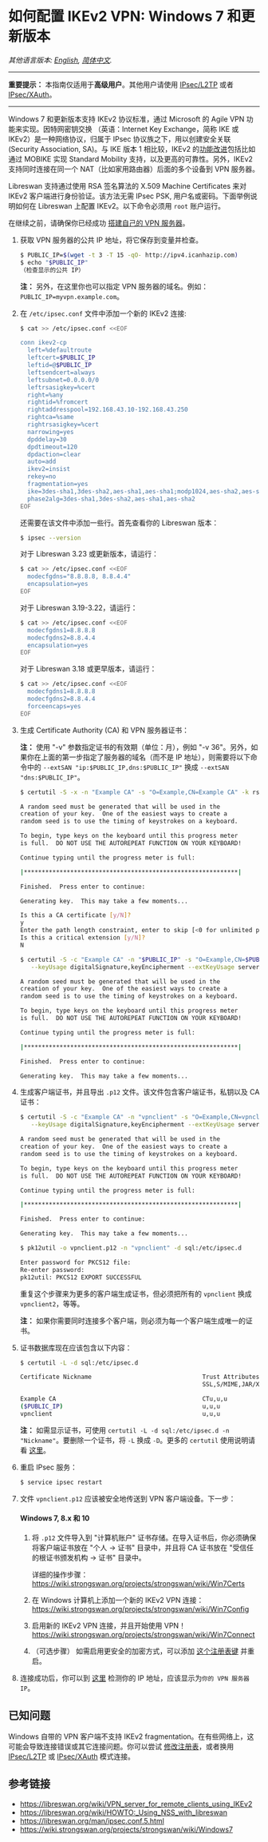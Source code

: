 # 如何配置 IKEv2 VPN: Windows 7 和更新版本

*其他语言版本: [English](ikev2-howto.md), [简体中文](ikev2-howto-zh.md).*

---

**重要提示：** 本指南仅适用于**高级用户**。其他用户请使用 <a href="clients-zh.md" target="_blank">IPsec/L2TP</a> 或者 <a href="clients-xauth-zh.md" target="_blank">IPsec/XAuth</a>。

---

Windows 7 和更新版本支持 IKEv2 协议标准，通过 Microsoft 的 Agile VPN 功能来实现。因特网密钥交换 （英语：Internet Key Exchange，简称 IKE 或 IKEv2）是一种网络协议，归属于 IPsec 协议族之下，用以创建安全关联 (Security Association, SA)。与 IKE 版本 1 相比较，IKEv2 的<a href="https://en.wikipedia.org/wiki/Internet_Key_Exchange#Improvements_with_IKEv2" target="_blank">功能改进</a>包括比如通过 MOBIKE 实现 Standard Mobility 支持，以及更高的可靠性。另外，IKEv2 支持同时连接在同一个 NAT（比如家用路由器）后面的多个设备到 VPN 服务器。

Libreswan 支持通过使用 RSA 签名算法的 X.509 Machine Certificates 来对 IKEv2 客户端进行身份验证。该方法无需 IPsec PSK, 用户名或密码。下面举例说明如何在 Libreswan 上配置 IKEv2。以下命令必须用 `root` 账户运行。

在继续之前，请确保你已经成功 <a href="https://github.com/hwdsl2/setup-ipsec-vpn/blob/master/README-zh.md" target="_blank">搭建自己的 VPN 服务器</a>。

1. 获取 VPN 服务器的公共 IP 地址，将它保存到变量并检查。

   ```bash
   $ PUBLIC_IP=$(wget -t 3 -T 15 -qO- http://ipv4.icanhazip.com)
   $ echo "$PUBLIC_IP"
   （检查显示的公共 IP）
   ```

   **注：** 另外，在这里你也可以指定 VPN 服务器的域名。例如： `PUBLIC_IP=myvpn.example.com`。

1. 在 `/etc/ipsec.conf` 文件中添加一个新的 IKEv2 连接:

   ```bash
   $ cat >> /etc/ipsec.conf <<EOF

   conn ikev2-cp
     left=%defaultroute
     leftcert=$PUBLIC_IP
     leftid=@$PUBLIC_IP
     leftsendcert=always
     leftsubnet=0.0.0.0/0
     leftrsasigkey=%cert
     right=%any
     rightid=%fromcert
     rightaddresspool=192.168.43.10-192.168.43.250
     rightca=%same
     rightrsasigkey=%cert
     narrowing=yes
     dpddelay=30
     dpdtimeout=120
     dpdaction=clear
     auto=add
     ikev2=insist
     rekey=no
     fragmentation=yes
     ike=3des-sha1,3des-sha2,aes-sha1,aes-sha1;modp1024,aes-sha2,aes-sha2;modp1024
     phase2alg=3des-sha1,3des-sha2,aes-sha1,aes-sha2
   EOF
   ```

   还需要在该文件中添加一些行。首先查看你的 Libreswan 版本：

   ```bash
   $ ipsec --version
   ```

   对于 Libreswan 3.23 或更新版本，请运行：

   ```bash
   $ cat >> /etc/ipsec.conf <<EOF
     modecfgdns="8.8.8.8, 8.8.4.4"
     encapsulation=yes
   EOF
   ```

   对于 Libreswan 3.19-3.22，请运行：

   ```bash
   $ cat >> /etc/ipsec.conf <<EOF
     modecfgdns1=8.8.8.8
     modecfgdns2=8.8.4.4
     encapsulation=yes
   EOF
   ```

   对于 Libreswan 3.18 或更早版本，请运行：

   ```bash
   $ cat >> /etc/ipsec.conf <<EOF
     modecfgdns1=8.8.8.8
     modecfgdns2=8.8.4.4
     forceencaps=yes
   EOF
   ```

1. 生成 Certificate Authority (CA) 和 VPN 服务器证书：

   **注：** 使用 "-v" 参数指定证书的有效期（单位：月），例如 "-v 36"。另外，如果你在上面的第一步指定了服务器的域名（而不是 IP 地址），则需要将以下命令中的 `--extSAN "ip:$PUBLIC_IP,dns:$PUBLIC_IP"` 换成 `--extSAN "dns:$PUBLIC_IP"`。

   ```bash
   $ certutil -S -x -n "Example CA" -s "O=Example,CN=Example CA" -k rsa -g 4096 -v 36 -d sql:/etc/ipsec.d -t "CT,," -2

   A random seed must be generated that will be used in the
   creation of your key.  One of the easiest ways to create a
   random seed is to use the timing of keystrokes on a keyboard.

   To begin, type keys on the keyboard until this progress meter
   is full.  DO NOT USE THE AUTOREPEAT FUNCTION ON YOUR KEYBOARD!

   Continue typing until the progress meter is full:

   |************************************************************|

   Finished.  Press enter to continue:

   Generating key.  This may take a few moments...

   Is this a CA certificate [y/N]?
   y
   Enter the path length constraint, enter to skip [<0 for unlimited path]: >
   Is this a critical extension [y/N]?
   N

   $ certutil -S -c "Example CA" -n "$PUBLIC_IP" -s "O=Example,CN=$PUBLIC_IP" -k rsa -g 4096 -v 36 -d sql:/etc/ipsec.d -t ",," \
      --keyUsage digitalSignature,keyEncipherment --extKeyUsage serverAuth --extSAN "ip:$PUBLIC_IP,dns:$PUBLIC_IP"

   A random seed must be generated that will be used in the
   creation of your key.  One of the easiest ways to create a
   random seed is to use the timing of keystrokes on a keyboard.

   To begin, type keys on the keyboard until this progress meter
   is full.  DO NOT USE THE AUTOREPEAT FUNCTION ON YOUR KEYBOARD!

   Continue typing until the progress meter is full:

   |************************************************************|

   Finished.  Press enter to continue:

   Generating key.  This may take a few moments...
   ```

1. 生成客户端证书，并且导出 `.p12` 文件。该文件包含客户端证书，私钥以及 CA 证书：

   ```bash
   $ certutil -S -c "Example CA" -n "vpnclient" -s "O=Example,CN=vpnclient" -k rsa -g 4096 -v 36 -d sql:/etc/ipsec.d -t ",," \
      --keyUsage digitalSignature,keyEncipherment --extKeyUsage serverAuth,clientAuth -8 "vpnclient"

   A random seed must be generated that will be used in the
   creation of your key.  One of the easiest ways to create a
   random seed is to use the timing of keystrokes on a keyboard.

   To begin, type keys on the keyboard until this progress meter
   is full.  DO NOT USE THE AUTOREPEAT FUNCTION ON YOUR KEYBOARD!

   Continue typing until the progress meter is full:

   |************************************************************|

   Finished.  Press enter to continue:

   Generating key.  This may take a few moments...

   $ pk12util -o vpnclient.p12 -n "vpnclient" -d sql:/etc/ipsec.d

   Enter password for PKCS12 file:
   Re-enter password:
   pk12util: PKCS12 EXPORT SUCCESSFUL
   ```

   重复这个步骤来为更多的客户端生成证书，但必须把所有的 `vpnclient` 换成 `vpnclient2`，等等。

   **注：** 如果你需要同时连接多个客户端，则必须为每一个客户端生成唯一的证书。

1. 证书数据库现在应该包含以下内容：

   ```bash
   $ certutil -L -d sql:/etc/ipsec.d

   Certificate Nickname                               Trust Attributes
                                                      SSL,S/MIME,JAR/XPI

   Example CA                                         CTu,u,u
   ($PUBLIC_IP)                                       u,u,u
   vpnclient                                          u,u,u
   ```

   **注：** 如需显示证书，可使用 `certutil -L -d sql:/etc/ipsec.d -n "Nickname"`。要删除一个证书，将 `-L` 换成 `-D`。更多的 `certutil` 使用说明请看 <a href="http://manpages.ubuntu.com/manpages/zesty/man1/certutil.1.html" target="_blank">这里</a>。

1. 重启 IPsec 服务：

   ```bash
   $ service ipsec restart
   ```

1. 文件 `vpnclient.p12` 应该被安全地传送到 VPN 客户端设备。下一步：

   #### Windows 7, 8.x 和 10

   1. 将 `.p12` 文件导入到 "计算机账户" 证书存储。在导入证书后，你必须确保将客户端证书放在 "个人 -> 证书" 目录中，并且将 CA 证书放在 "受信任的根证书颁发机构 -> 证书" 目录中。

      详细的操作步骤：   
      https://wiki.strongswan.org/projects/strongswan/wiki/Win7Certs

   1. 在 Windows 计算机上添加一个新的 IKEv2 VPN 连接：   
      https://wiki.strongswan.org/projects/strongswan/wiki/Win7Config

   1. 启用新的 IKEv2 VPN 连接，并且开始使用 VPN！   
      https://wiki.strongswan.org/projects/strongswan/wiki/Win7Connect

   1. （可选步骤） 如需启用更安全的加密方式，可以添加 <a href="https://wiki.strongswan.org/projects/strongswan/wiki/Windows7#AES-256-CBC-and-MODP2048" target="_blank">这个注册表键</a> 并重启。

1. 连接成功后，你可以到 <a href="https://www.ipchicken.com" target="_blank">这里</a> 检测你的 IP 地址，应该显示为`你的 VPN 服务器 IP`。

## 已知问题

Windows 自带的 VPN 客户端不支持 IKEv2 fragmentation。在有些网络上，这可能会导致连接错误或其它连接问题。你可以尝试 <a href="clients-zh.md#故障排除" target="_blank">修改注册表</a>，或者换用 <a href="clients-zh.md" target="_blank">IPsec/L2TP</a> 或 <a href="clients-xauth-zh.md" target="_blank">IPsec/XAuth</a> 模式连接。

## 参考链接

* https://libreswan.org/wiki/VPN_server_for_remote_clients_using_IKEv2
* https://libreswan.org/wiki/HOWTO:_Using_NSS_with_libreswan
* https://libreswan.org/man/ipsec.conf.5.html
* https://wiki.strongswan.org/projects/strongswan/wiki/Windows7
